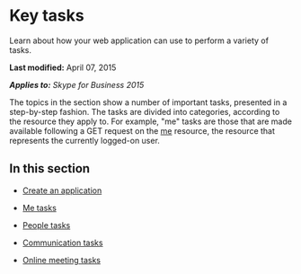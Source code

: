 
# Key tasks
Learn about how your web application can use to perform a variety of tasks.

 **Last modified:** April 07, 2015

 _**Applies to:** Skype for Business 2015_

The topics in the section show a number of important tasks, presented in a step-by-step fashion. The tasks are divided into categories, according to the resource they apply to. For example, "me" tasks are those that are made available following a GET request on the [me](me_ref.md) resource, the resource that represents the currently logged-on user.


## In this section


- [Create an application](CreateAnApplication.md)
 
- [Me tasks](MeTasks.md)
 
- [People tasks](PeopleTasks.md)
 
- [Communication tasks](CommunicationTasks.md)
 
- [Online meeting tasks](OnlineMeetingTasks.md)
 
